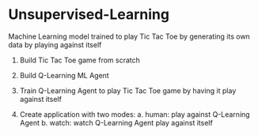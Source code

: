# Unsupervised-Learning

Machine Learning model trained to play Tic Tac Toe by generating its own data by playing against itself

1. Build Tic Tac Toe game from scratch

2. Build Q-Learning ML Agent 

3. Train Q-Learning Agent to play Tic Tac Toe game by having it play against itself

4. Create application with two modes:
  a. human: play against Q-Learning Agent
  b. watch: watch Q-Learning Agent play against itself
